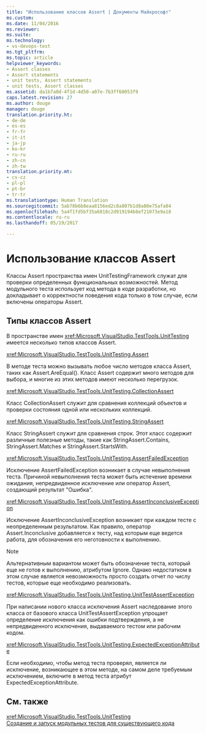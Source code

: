 ```yaml
---
title: "Использование классов Assert | Документы Майкрософт"
ms.custom: 
ms.date: 11/04/2016
ms.reviewer: 
ms.suite: 
ms.technology:
- vs-devops-test
ms.tgt_pltfrm: 
ms.topic: article
helpviewer_keywords:
- Assert classes
- Assert statements
- unit tests, Assert statements
- unit tests, Assert classes
ms.assetid: da1b7a0d-4f1d-4d50-a07e-7b3ff60053f9
caps.latest.revision: 27
ms.author: douge
manager: douge
translation.priority.ht:
- de-de
- es-es
- fr-fr
- it-it
- ja-jp
- ko-kr
- ru-ru
- zh-cn
- zh-tw
translation.priority.mt:
- cs-cz
- pl-pl
- pt-br
- tr-tr
ms.translationtype: Human Translation
ms.sourcegitcommit: 5ab78b6b8eaa8156ed2c8a807b1d8a80e75afa84
ms.openlocfilehash: 5a4f1fd5bf35a6010c2d919194b8ef21073e9a18
ms.contentlocale: ru-ru
ms.lasthandoff: 05/19/2017

---
```

# <a name="using-the-assert-classes"></a>Использование классов Assert
Классы Assert пространства имен UnitTestingFramework служат для проверки определенных функциональных возможностей. Метод модульного теста использует код метода в коде разработки, но докладывает о корректности поведения кода только в том случае, если включены операторы Assert.  
  
## <a name="kinds-of-asserts"></a>Типы классов Assert  
 В пространстве имен <xref:Microsoft.VisualStudio.TestTools.UnitTesting> имеется несколько типов классов Assert.  
  
 <xref:Microsoft.VisualStudio.TestTools.UnitTesting.Assert>  
  
 В методе теста можно вызывать любое число методов класса Assert, таких как Assert.AreEqual(). Класс Assert содержит много методов для выбора, и многие из этих методов имеют несколько перегрузок.  
  
 <xref:Microsoft.VisualStudio.TestTools.UnitTesting.CollectionAssert>  
  
 Класс CollectionAssert служит для сравнения коллекций объектов и проверки состояния одной или нескольких коллекций.  
  
 <xref:Microsoft.VisualStudio.TestTools.UnitTesting.StringAssert>  
  
 Класс StringAssert служит для сравнения строк. Этот класс содержит различные полезные методы, такие как StringAssert.Contains, StringAssert.Matches и StringAssert.StartsWith.  
  
 <xref:Microsoft.VisualStudio.TestTools.UnitTesting.AssertFailedException>  
  
 Исключение AssertFailedException возникает в случае невыполнения теста. Причиной невыполнения теста может быть истечение времени ожидания, непредвиденное исключение или оператор Assert, создающий результат "Ошибка".  
  
 <xref:Microsoft.VisualStudio.TestTools.UnitTesting.AssertInconclusiveException>  
  
 Исключение AssertInconclusiveException возникает при каждом тесте с неопределенным результатом. Как правило, оператор Assert.Inconclusive добавляется к тесту, над которым еще ведется работа, для обозначения его неготовности к выполнению.  
  
> [!NOTE]
>  Альтернативным вариантом может быть обозначение теста, который еще не готов к выполнению, атрибутом Ignore. Однако недостатком в этом случае является невозможность просто создать отчет по числу тестов, которые еще необходимо реализовать.  
  
 <xref:Microsoft.VisualStudio.TestTools.UnitTesting.UnitTestAssertException>  
  
 При написании нового класса исключения Assert наследование этого класса от базового класса UnitTestAssertException упрощает определение исключения как ошибки подтверждения, а не непредвиденного исключения, выдаваемого тестом или рабочим кодом.  
  
 <xref:Microsoft.VisualStudio.TestTools.UnitTesting.ExpectedExceptionAttribute>  
  
 Если необходимо, чтобы метод теста проверял, является ли исключение, возникающее в этом методе, на самом деле требуемым исключением, включите в метод теста атрибут ExpectedExceptionAttribute.  
  
## <a name="see-also"></a>См. также  
 <xref:Microsoft.VisualStudio.TestTools.UnitTesting>   
 [Создание и запуск модульных тестов для существующего кода](http://msdn.microsoft.com/en-us/e8370b93-085b-41c9-8dec-655bd886f173)


